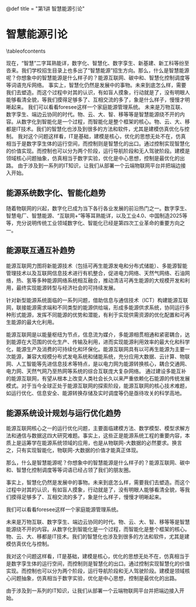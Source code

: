 @def title = "第1讲 智慧能源引论"

# 智慧能源引论

\tableofcontents


现在，“智慧”二字耳熟能详，数字化、智慧化、数字孪生、新基建、新工科等纷至沓来。我们学校招生目录上也多出了“智慧能源”招生方向。那么，什么是智慧能源呢？你想象中的智慧能源是什么样子的？能源互联网、碳中和、智慧化控制调度等等词语充斥网络。
事实上，智慧化仍然是发展中的事物。未来到底怎么样，需要我们去塑造。而这个过程中对其的认识，有如盲人摸象，行动就是了，没有明眼人能够看清全貌，等我们摸得足够多了、互相交流的多了，象是什么样子，慢慢才明晰起来。
我们可以看看foresee这样一个家庭能源管理系统。
未来是万物互联、数字孪生、端边云协同的时代。物、云、大、智、移等等是智慧能源绕不开的内容。从数字化到智能化是一个过程，而智能化是整个框架的核心。物、云、大、移都是IT技术。我们的智慧化也涉及到很多的方法和软件，尤其是建模仿真优化与控制。
我对这个问题这样看，IT是基础，建模是核心，优化的思想无处不在，仿真相当于是数字孪生体的运行空间，而控制则是智慧化的出口。通过控制实现智慧化的价值实现。而控制也可以分为两个阶段，运行导航阶段和无人驾驶阶段。建模是领域核心问题抽象，仿真相当于数字实验，优化是中心思想，控制是最优化的出路。
由于涉及到一系列的IT知识，让我们从部署一个云端物联网平台并把端边接入开始。


## 能源系统数字化、智能化趋势

随着物联网的兴起，数字化已成为当下各行各业发展的前沿热门之一。数字孪生、智慧电厂、智慧能源、“互联网+”等等耳熟能详，以及工业4.0、中国制造2025等等，充分说明传统工业领域数字化、智能化已经是第四次工业革命的重要方向之一。

## 能源联互通互补趋势

能源互联网力图将新能源技术（包括可再生能源发电和分布式储能）、多能源智能管理技术以及互联网信息技术进行有机整合，促进电力网络、天然气网络、石油网络，热、氢等多种能源网络系统相互融合，推动清洁可再生能源的大规模开发和利用，最终实现能源转型与经济社会的可持续发展。

针对新型能源系统面临的一系列问题，借助信息与通信技术（ICT）构建能源互联网，联接能源需求端和不同类型的能源供给端，形成多能源供求系统，协同运行多种形式能源，发挥不同能源的优势和潜能，有利于实现供需资源的优化配置和可再生能源的最大化利用。

能源互联网是以能量枢纽为节点，信息流为媒介，多能源相贯相通和紧密耦合，达到能源在大范围的优化生产、传输及利用，进而实现能源利用效率的最大化和科学化，能源生产及消费的可持续化和环保化。能源互联网具有以可再生能源为主要一次能源，兼容大规模分布式发电系统和储能系统，充分应用大数据、云计算、物联网、人工智能等先进信息技术等特点，是以电力网为能源转换核心，耦合交通网、电力网、天然气网乃至热网等系统的综合互联庞大复杂网络。
通过建设多能互补的能源互联网，有望从根本上改变人类社会长久以来严重依赖化石能源的传统发展模式。对于当今全球正处于能源互联网的探索阶段，能源互联网的核心技术难题，如运行优化、信息安全、能源转换存储及实时调度等仍是亟待攻关的科学高地。

## 能源系统设计规划与运行优化趋势

能源互联网核心之一的运行优化问题，主要面临建模方法、数学模型、模型求解方法和通信与数据这四大研究难题。事实上，这些正是能源系统工程的重要内容，本质上是运筹学在能源系统领域的应用，也是从物联网-大数据的必然要求。换言之，只有实现智能化，物联网-大数据的价值才能真正体现。

那么，什么是智慧能源呢？你想象中的智慧能源是什么样子的？能源互联网、碳中和、智慧化控制调度等等词语已经占领了我们的朋友圈。

事实上，智慧化仍然是发展中的事物。未来到底怎么样，需要我们去塑造。而这个过程中对其的认识，有如盲人摸象，行动就是了，没有明眼人能够看清全貌，等我们摸得足够多了、互相交流的多了，象是什么样子，慢慢才明晰起来。

我们可以看看foresee这样一个家庭能源管理系统。

未来是万物互联、数字孪生、端边云协同的时代。物、云、大、智、移等等是智慧能源绕不开的内容。从数字化到智能化是一个过程，而智能化是整个框架的核心。物、云、大、移都是IT技术。我们的智慧化也涉及到很多的方法和软件，尤其是建模仿真优化与控制。

我对这个问题这样看，IT是基础，建模是核心，优化的思想无处不在，仿真相当于是数字孪生体的运行空间，而控制则是智慧化的出口。通过控制实现智慧化的价值实现。而控制也可以分为两个阶段，运行导航阶段和无人驾驶阶段。建模是领域核心问题抽象，仿真相当于数字实验，优化是中心思想，控制是最优化的出路。


由于涉及到一系列的IT知识，让我们从部署一个云端物联网平台并把端边接入开始。


<!-- {{bilibili test}}

{{bilibili test2}} -->